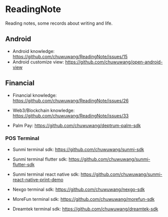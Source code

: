# ReadingNote

Reading notes, some records about writing and life.

## Android
- Android knowledge: https://github.com/chuwuwang/ReadingNote/issues/15
- Android customize view: https://github.com/chuwuwang/open-android-view

## Financial
- Financial knowledge: https://github.com/chuwuwang/ReadingNote/issues/26
- Web3/Blockchain knowledge: https://github.com/chuwuwang/ReadingNote/issues/33

- Palm Pay: https://github.com/chuwuwang/deptrum-palm-sdk

### POS Terminal
- Sunmi terminal sdk: https://github.com/chuwuwang/sunmi-sdk
- Sunmi terminal flutter sdk: https://github.com/chuwuwang/sunmi-flutter-sdk
- Sunmi terminal react native sdk: https://github.com/chuwuwang/sunmi-react-native-print-demo

- Nexgo terminal sdk: https://github.com/chuwuwang/nexgo-sdk

- MoreFun terminal sdk: https://github.com/chuwuwang/morefun-sdk

- Dreamtek terminal sdk: https://github.com/chuwuwang/dreamtek-sdk
